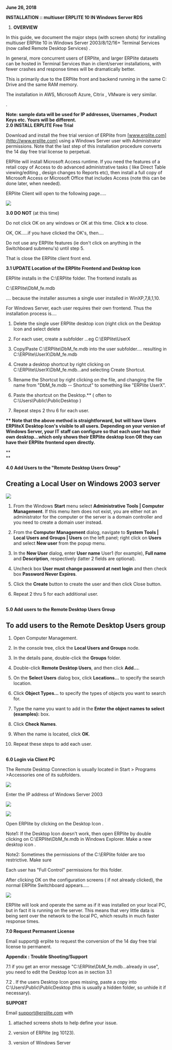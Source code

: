 **June 26, 2018**

**INSTALLATION :: multiuser ERPLITE 10 IN Windows Server RDS**

1.  **OVERVIEW**

In this guide, we document the major steps (with screen shots) for
installing multiuser ERPlite 10 in Windows Server 2003/8/12/16+ Terminal
Services (now called Remote Desktop Services) .

In general, more concurrent users of ERPlite, and larger ERPlite
datasets can be hosted in Terminal Services than in client/server
installations, with fewer crashes and response times will be
dramatically better.

This is primarily due to the ERPlite front and backend running in the
same C: Drive and the same RAM memory.

The installation in AWS, Microsoft Azure, Citrix , VMware is very
similar.

.

**Note: sample data will be used for IP addresses, Usernames , Product
Keys etc. Yours will be different.\
2.0 INSTALL ERPLITE Free Trial**

Download and install the free trial version of ERPlite from
[www.erplite.com](http://www.erplite.com) using a Windows Server user
with Administrator permissions. Note that the last step of this
installation procedure converts the 14 day free trial license to
perpetual.

ERPlite will install Microsoft Access runtime. If you need the features
of a retail copy of Access to do advanced administrative tasks ( like
Direct Table viewing/editing , design changes to Reports etc), then
install a full copy of Microsoft Access or Microsoft Office that
includes Access (note this can be done later, when needed).

ERPlite Client will open to the following page.....

![](media/image1.png)

**3.0 DO NOT** (at this time)

Do not click OK on any windows or OK at this time. Click **x** to close.

OK, OK.....if you have clicked the OK's, then....

Do not use any ERPlite features (ie don't click on anything in the
Switchboard submenu's) until step 5.

That is close the ERPlite client front end.

**3.1 UPDATE Location of the ERPlite Frontend and Desktop Icon**

ERPlite installs in the C:\\ERPlite folder. The frontend installs as

C:\\ERPlite\\DbM_fe.mdb

.... because the installer assumes a single user installed in
WinXP,7,8,1,10.

For Windows Server, each user requires their own frontend. Thus the
installation process is....

1.  Delete the single user ERPlite desktop icon (right click on the
    Desktop Icon and select delete

2.  For each user, create a subfolder ...eg C:\\ERPlite\\UserX

3.  Copy/Paste C:\\ERPlite\\DbM_fe.mdb into the user subfolder....
    resulting in C:\\ERPlite\\UserX\\DbM_fe.mdb

4.  Create a desktop shortcut by right clicking on
    C:\\ERPlite\\UserX\\DbM_fe.mdb...and selecting Create Shortcut.

5.  Rename the Shortcut by right clicking on the file, and changing the
    file name from "DbM_fe.mdb -- Shortcut" to something like "ERPlite
    UserX".

6.  Paste the shortcut on the Desktop.\*\* ( often to
    C:\\Users\\Public\\PublicDesktop )

7.  Repeat steps 2 thru 6 for each user.

**\*\* Note that the above method is straightforward, but will have
Users ERPliteX Desktop Icon's visible to all users. Depending on your
version of Windows Server, your IT staff can configure so that each user
has their own desktop...which only shows their ERPlite desktop Icon OR
they can have their ERPlite frontend open directly.**

**\
**

**4.0 Add Users to the "Remote Desktop Users Group"**

## Creating a Local User on Windows 2003 server

![](media/image2.png)

1.  From the Windows **Start** menu select **Administrative Tools \|
    Computer Management**. If this menu item does not exist, you are
    either not an administrator for the computer or the server is a
    domain controller and you need to create a domain user instead.

2.  From the **Computer Management** dialog, navigate to **System Tools
    \| Local Users and Groups \| Users** on the left panel; right click
    on **Users** and select **New user** from the popup menu.

3.  In the **New User** dialog, enter **User name** User1 (for example),
    **Full name** and **Description**, respectively (latter 2 fields are
    optional).

4.  Uncheck box **User must change password at next login** and then
    check box **Password Never Expires**.

5.  Click the **Create** button to create the user and then click Close
    button.

6.  Repeat 2 thru 5 for each additional user.

**\
5.0 Add users to the Remote Desktop Users Group**

## To add users to the Remote Desktop Users group

1.  Open Computer Management.

2.  In the console tree, click the **Local Users and Groups** node.

3.  In the details pane, double-click the **Groups** folder.

4.  Double-click **Remote Desktop Users**, and then click **Add\...**.

5.  On the **Select Users** dialog box, click **Locations\...** to
    specify the search location.

6.  Click **Object Types\...** to specify the types of objects you want
    to search for.

7.  Type the name you want to add in the **Enter the object names to
    select (examples):** box.

8.  Click **Check Names**.

9.  When the name is located, click **OK**.

10. Repeat these steps to add each user.

**\
6.0 Login via Client PC**

The Remote Desktop Connection is usually located in Start \> Programs
\>Accessories one of its subfolders.

![](media/image3.png)

Enter the IP address of Windows Server 2003

![](media/image4.png)

![](media/image5.png)

Open ERPlite by clicking on the Desktop Icon .

Note1: If the Desktop Icon doesn't work, then open ERPlite by double
clicking on C:\\ERPlite\\DbM_fe.mdb in Windows Explorer. Make a new
desktop icon .

Note2: Sometimes the permissions of the C:\\ERPlite folder are too
restrictive. Make sure

Each user has "Full Control" permissions for this folder.

After clicking OK on the configuration screens ( if not already
clicked), the normal ERPlite Switchboard appears.....

![](media/image6.png)

ERPlite will look and operate the same as if it was installed on your
local PC, but in fact it is running on the server. This means that very
little data is being sent over the network to the local PC, which
results in much faster response times.

**7.0 Request Permanent License**

Email support@ erplite to request the conversion of the 14 day free
trial license to permanent.

**Appendix : Trouble Shooting/Support**

7.1 if you get an error message "C:\\ERPlite\\DbM_fe.mdb...already in
use", you need to edit the Desktop Icon as in section 3.1

7.2 . If the users Desktop Icon goes missing, paste a copy into
C:\\Users\\Public\\PublicDesktop (this is usually a hidden folder, so
unhide it if necessary).

**SUPPORT**

Email <support@erplite.com> with

1.  attached screens shots to help define your issue.

2.  version of ERPlite (eg 10123).

3.  version of Windows Server
